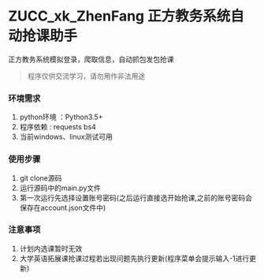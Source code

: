 # ZUCC_xk_ZhenFang 正方教务系统自动抢课助手

正方教务系统模拟登录，爬取信息，自动抓包发包抢课

> 程序仅供交流学习，请勿用作非法用途

### 环境需求
1. python环境 ：Python3.5+
2. 程序依赖 :  requests  bs4
3. 当前windows、linux测试可用

### 使用步骤
1. git clone源码
2. 运行源码中的main.py文件
3. 第一次运行先选择设置账号密码(之后运行直接选开始抢课,之前的账号密码会保存在account.json文件中)


### 注意事项
1. 计划内选课暂时无效
2. 大学英语拓展课抢课过程若出现问题先执行更新(程序菜单会提示输入-1进行更新)